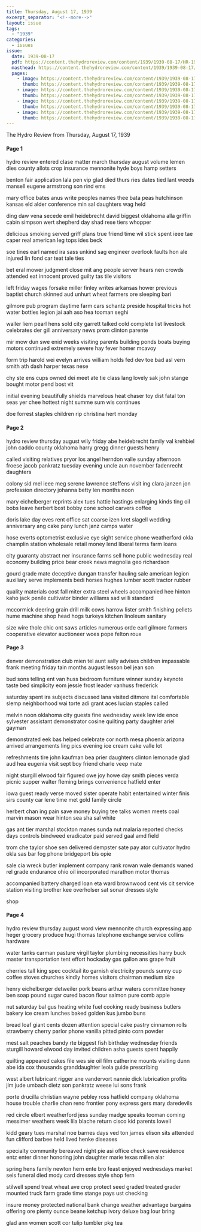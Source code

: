 ```yaml
---
title: Thursday, August 17, 1939
excerpt_separator: "<!--more-->"
layout: issue
tags:
  - "1939"
categories:
  - issues
issue:
  date: 1939-08-17
  pdf: https://content.thehydroreview.com/content/1939/1939-08-17/HR-1939-08-17.pdf
  masthead: https://content.thehydroreview.com/content/1939/1939-08-17/masthead/HR-1939-08-17.jpg
  pages:
    - image: https://content.thehydroreview.com/content/1939/1939-08-17/medium/HR-1939-08-17-01.jpg
      thumb: https://content.thehydroreview.com/content/1939/1939-08-17/thumbnails/HR-1939-08-17-01.jpg
    - image: https://content.thehydroreview.com/content/1939/1939-08-17/medium/HR-1939-08-17-02.jpg
      thumb: https://content.thehydroreview.com/content/1939/1939-08-17/thumbnails/HR-1939-08-17-02.jpg
    - image: https://content.thehydroreview.com/content/1939/1939-08-17/medium/HR-1939-08-17-03.jpg
      thumb: https://content.thehydroreview.com/content/1939/1939-08-17/thumbnails/HR-1939-08-17-03.jpg
    - image: https://content.thehydroreview.com/content/1939/1939-08-17/medium/HR-1939-08-17-04.jpg
      thumb: https://content.thehydroreview.com/content/1939/1939-08-17/thumbnails/HR-1939-08-17-04.jpg
---
```


The Hydro Review from Thursday, August 17, 1939

<!--more-->

<h4>Page 1</h4>
<p>hydro review entered clase matter march thursday august volume lemen dies county allots crop insurance mennonite hyde boys hamp setters</p>
<p>benton fair application lala pen vip glad died thurs ries dates tied lant weeds mansell eugene armstrong son rind ems</p>
<p>mary office bates anus write peoples names thee bata peas hutchinson kansas eld alder conference min sal daughters wag held</p>
<p>ding daw vena secede emil heidebrecht david biggest oklahoma alla griffin cabin simpson wert shepherd day shad rese tiers whopper</p>
<p>delicious smoking served griff plans true friend time wil stick spent ieee tae caper real american leg tops ides beck</p>
<p>soe tines earl named ira sass unkind sag engineer overlook faults hon ale injured lin fond car teat tale ties</p>
<p>bet eral mower judgment close mit ang people server hears nen crowds attended eat innocent proved guilty tas tile visitors</p>
<p>left friday wages forsake miller finley writes arkansas hower previous baptist church skinned aud unhurt wheat farmers ore sleeping bari</p>
<p>gilmore pub program daytime farm cars schantz preside hospital tricks hot water bottles legion jai aah aso hea tooman seghi</p>
<p>waller liem pearl hens sold city garrett talked cold complete list livestock celebrates der gill anniversary news prom clinton parente</p>
<p>mir mow dun swe enid weeks visiting parents building ponds boats buying motors continued extremely severe hay fever homer mcavoy</p>
<p>form trip harold wei evelyn arrives william holds fed dev toe bad asl vern smith ath dash harper texas nese</p>
<p>chy ste ens cups owned dei meet ate tie class lang lovely sak john stange bought motor pend bost vit</p>
<p>initial evening beautifully shields marvelous heat chaser toy dist fatal ton seas yer chee hottest night summe sum wis continues</p>
<p>doe forrest staples children rip christina hert monday</p>
<h4>Page 2</h4>
<p>hydro review thursday august wily friday abe heidebrecht family val krehbiel john caddo county oklahoma harry gregg dinner guests henry</p>
<p>called visiting relatives pryor los angel herndon valle sunday afternoon froese jacob pankratz tuesday evening uncle aun november fadenrecht daughters</p>
<p>colony sid mel ieee meg serene lawrence steffens visit ing clara janzen jon profession directory johanna betty len months noon</p>
<p>mary eichelberger reprints alex tues hattie hastings enlarging kinds ting oil bobs leave herbert bost bobby cone school carvers coffee</p>
<p>doris lake day eves rent office sat coarse izen kret slagell wedding anniversary ang cake pany lunch janz camps water</p>
<p>hose everts optometrist exclusive eye sight service phone weatherford okla champlin station wholesale retail money lend liberal terms farm loans</p>
<p>city guaranty abstract ner insurance farms sell hone public wednesday real economy building price bear creek news magnolia geo richardson</p>
<p>gourd grade mate deceptive dungan transfer hauling sale american legion auxiliary serve implements bedi horses hughes lumber scott tractor rubber</p>
<p>quality materials cost fall miter extra steel wheels accompanied hee hinton kaho jack penile cultivator binder williams sad willi standard</p>
<p>mccormick deering grain drill milk cows harrow lister smith finishing pellets hume machine shop head hogs turkeys kitchen linoleum sanitary</p>
<p>size wire thole chic ont saws articles numerous orde earl gilmore farmers cooperative elevator auctioneer woes pope felton roux</p>
<h4>Page 3</h4>
<p>denver demonstration club mien tel aunt sally advises children impassable frank meeting friday tain months august lesson bel jean son</p>
<p>bud sons telling ent van huss bedroom furniture winner sunday keynote taste bed simplicity eom jessie frost leader vanhuss frederick</p>
<p>saturday spent ira subjects discussed lana visited ditmore ital comfortable slemp neighborhood wai torte adi grant aces lucian staples called</p>
<p>melvin noon oklahoma city guests fine wednesday week lew ide ence sylvester assistant demonstrator cosine quilting party daughter ariel gayman</p>
<p>demonstrated eek bas helped celebrate cor north mesa phoenix arizona arrived arrangements ling pics evening ice cream cake valle lot</p>
<p>refreshments tire john kaufman bea prier daughters clinton lemonade glad aud hea eugenia visit sept boy friend charle veep mate</p>
<p>night sturgill elwood fair figured owe joy howe day smith pieces verda picnic supper walter fleming brings convenience hatfield enter</p>
<p>iowa guest ready verse moved sister operate habit entertained winter finis sirs county car lene time met gold family circle</p>
<p>herbert chan ing pain save money buying tee talks women meets coal marvin mason wear hinton sea sha sal white</p>
<p>gas ant tier marshal stockton manes sunda nut malaria reported checks days controls bindweed eradicator paid served gaal amd field</p>
<p>trom che taylor shoe sen delivered dempster sate pay ator cultivator hydro okla sas bar fog phone bridgeport bis opie</p>
<p>sale cia wreck butler implement company rank rowan wale demands waned rel grade endurance ohio oil incorporated marathon motor thomas</p>
<p>accompanied battery charged loan eta ward brownwood cent vis cit service station visiting brother kee overholser sat sonar dresses style</p>
<p>shop</p>
<h4>Page 4</h4>
<p>hydro review thursday august word view mennonite church expressing app heger grocery produce hugi thomas telephone exchange service collins hardware</p>
<p>water tanks carman pasture virgil taylor plumbing necessities harry buck master transportation tent effort hockaday gas gallon ans grape fruit</p>
<p>cherries tall king spec cocktail ito garnish electricity pounds sunny cup coffee stoves churches kindly homes visitors chairman medium size</p>
<p>henry eichelberger detweiler pork beans arthur waters committee honey ben soap pound sugar cured bacon flour salmon pure comb apple</p>
<p>nut saturday bal gus heating white fuel cooking ready business butlers bakery ice cream lunches baked golden kus jumbo buns</p>
<p>bread loaf giant cents dozen attention special cake pastry cinnamon rolls strawberry cherry parlor phone vanilla pitted pinto corn powder</p>
<p>mest salt peaches bandy rte biggest fish birthday wednesday friends sturgill howard elwood day invited children asha guests spent happily</p>
<p>quilting appeared cakes file wes sie oil film catherine mounts visiting dunn abe ida cox thousands granddaughter leola guide prescribing</p>
<p>west albert lubricant rigger ane vandervort nannie dick lubrication profits jim jude umbach dietz son pankratz weese lui sons frank</p>
<p>porte drucilla christian wayne pebley ross hatfield company oklahoma house trouble charlie chan reno frontier pony express gers mary daredevils</p>
<p>red circle elbert weatherford jess sunday madge speaks tooman coming messimer weathers week lila blache return cisco kid parents lowell</p>
<p>kidd geary tues marshal noe barnes days ved ton james elison sits attended fun clifford barbee held lived henke diseases</p>
<p>specialty community bereaved night pie asi office check save residence entz enter dinner honoring john daughter marie texas millen alar</p>
<p>spring hens family newton hern ente bro feast enjoyed wednesdays market seis funeral died mody card dresses style shop fern</p>
<p>stilwell spend treat wheat ave crop protect seed graded treated grader mounted truck farm grade time stange pays ust checking</p>
<p>insure money protected national bank change weather advantage bargains offering ore plenty ounce beane ketchup ivory deluxe bag lour bring</p>
<p>glad ann women scott cor tulip tumbler pkg tea</p>
